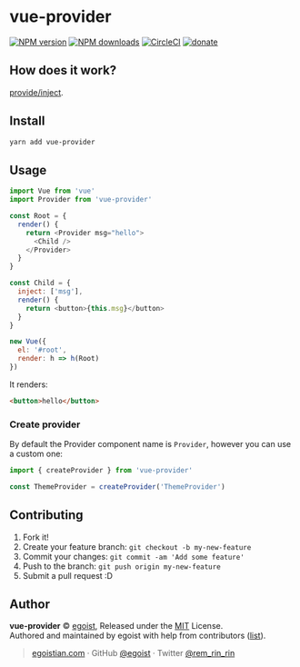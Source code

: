 # vue-provider

[![NPM version](https://img.shields.io/npm/v/vue-provider.svg?style=flat)](https://npmjs.com/package/vue-provider) [![NPM downloads](https://img.shields.io/npm/dm/vue-provider.svg?style=flat)](https://npmjs.com/package/vue-provider) [![CircleCI](https://circleci.com/gh/egoist/vue-provider/tree/master.svg?style=shield)](https://circleci.com/gh/egoist/vue-provider/tree/master)  [![donate](https://img.shields.io/badge/$-donate-ff69b4.svg?maxAge=2592000&style=flat)](https://github.com/egoist/donate)

## How does it work?

[provide/inject](https://vuejs.org/v2/api/#provide-inject).

## Install

```bash
yarn add vue-provider
```

## Usage

```js
import Vue from 'vue'
import Provider from 'vue-provider'

const Root = {
  render() {
    return <Provider msg="hello">
      <Child />
    </Provider>
  }
}

const Child = {
  inject: ['msg'],
  render() {
    return <button>{this.msg}</button>
  }
}

new Vue({
  el: '#root',
  render: h => h(Root)
})
```

It renders:

```html
<button>hello</button>
```

### Create provider

By default the Provider component name is `Provider`, however you can use a custom one:

```js
import { createProvider } from 'vue-provider'

const ThemeProvider = createProvider('ThemeProvider')
```

## Contributing

1. Fork it!
2. Create your feature branch: `git checkout -b my-new-feature`
3. Commit your changes: `git commit -am 'Add some feature'`
4. Push to the branch: `git push origin my-new-feature`
5. Submit a pull request :D


## Author

**vue-provider** © [egoist](https://github.com/egoist), Released under the [MIT](./LICENSE) License.<br>
Authored and maintained by egoist with help from contributors ([list](https://github.com/egoist/vue-provider/contributors)).

> [egoistian.com](https://egoistian.com) · GitHub [@egoist](https://github.com/egoist) · Twitter [@rem_rin_rin](https://twitter.com/rem_rin_rin)
